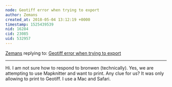 ```yaml
---
node: Geotiff error when trying to export
author: Zemans
created_at: 2018-05-04 13:12:19 +0000
timestamp: 1525439539
nid: 16284
cid: 23085
uid: 532957
---
```




[Zemans](../profile/Zemans) replying to: [Geotiff error when trying to export](../notes/Zemans/05-03-2018/geotiff-error-when-trying-to-export)

----
Hi. I am not sure how to respond to bronwen (technically). Yes, we are attempting to use Mapknitter and want to print. Any clue for us? It was only allowing to print to Geotiff. I use a Mac and Safari.